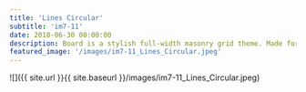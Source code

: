```yaml
---
title: 'Lines Circular'
subtitle: 'im7-11'
date: 2018-06-30 00:00:00
description: Board is a stylish full-width masonry grid theme. Made for designers, artists, photographers and developers to show off their best work.
featured_image: '/images/im7-11_Lines_Circular.jpeg'
---
```


![]({{ site.url }}{{ site.baseurl }}/images/im7-11_Lines_Circular.jpeg)


